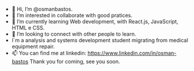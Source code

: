 - 👋 Hi, I’m @osmanbastos.
- 👀 I’m interested in collaborate with good pratices.
- 🌱 I’m currently learning Web development, with React.js, JavaScript, HTML e CSS.
- 💞️ I’m looking to connect with other people to learn.
- I´m a analysis and systems development student migrating from medical equipment repair.
- 📫 You can find me at linkedin: https://www.linkedin.com/in/osman-bastos
Thank you for coming, see you soon.

